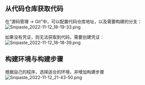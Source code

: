<a name="J2vgQ"></a>
## 从代码仓库获取代码
在“源码管理 -> Git”中，可以配置代码仓库地址，以及需要构建的分支：<br />![Snipaste_2022-11-12_18-19-33.png](https://cdn.nlark.com/yuque/0/2022/png/2213540/1668260401748-544e7e66-c7e2-4472-b5a7-fe82c0e681f4.png#averageHue=%23f9f9f9&clientId=u02c16f12-75ac-4&from=drop&id=ub8bb850a&originHeight=975&originWidth=1289&originalType=binary&ratio=1&rotation=0&showTitle=false&size=14750&status=done&style=none&taskId=ucbb66f25-e8a9-4793-b056-354b7c06d8a&title=)

如果没有凭证，则无法获取到代码，需要创建凭证：<br />![Snipaste_2022-11-12_18-18-39.png](https://cdn.nlark.com/yuque/0/2022/png/2213540/1668260401761-613db909-7ea6-4ff8-ab1a-9a9070b6b325.png#averageHue=%23f9f9f9&clientId=u02c16f12-75ac-4&from=drop&id=u3b8439fe&originHeight=713&originWidth=1415&originalType=binary&ratio=1&rotation=0&showTitle=false&size=12448&status=done&style=none&taskId=u97d7b5f4-2333-4885-80ba-21ce3b34d6a&title=)

<a name="hX16D"></a>
## 构建环境与构建步骤
根据自己的程序，选择适合的环境，并增加构建步骤<br />![Snipaste_2022-11-12_21-43-50.png](https://cdn.nlark.com/yuque/0/2022/png/2213540/1668260660535-f0067a74-84b7-4279-895c-0d3ee2e590b2.png#averageHue=%23f4f4f4&clientId=u02c16f12-75ac-4&from=drop&id=u69da6b0c&originHeight=838&originWidth=395&originalType=binary&ratio=1&rotation=0&showTitle=false&size=13965&status=done&style=none&taskId=u3c09fec3-b3e1-4451-8720-36084b18964&title=)

